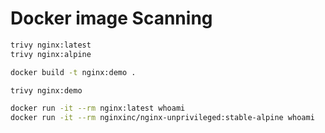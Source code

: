 # Docker image Scanning

```bash
trivy nginx:latest
trivy nginx:alpine

docker build -t nginx:demo .

trivy nginx:demo

docker run -it --rm nginx:latest whoami
docker run -it --rm nginxinc/nginx-unprivileged:stable-alpine whoami
```
